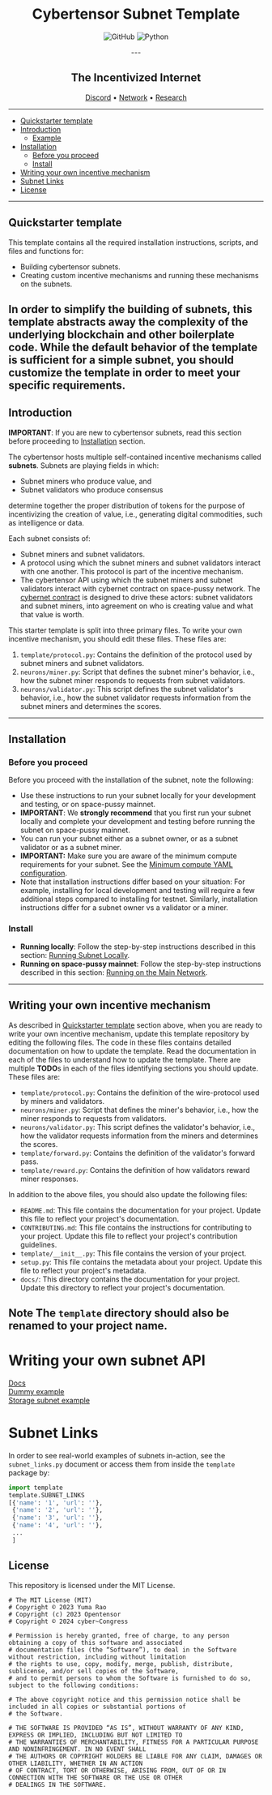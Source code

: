 <div align="center">

# **Cybertensor Subnet Template** <!-- omit in toc -->

<p>
  <img alt="GitHub" src="https://img.shields.io/github/license/cybercongress/cybertensor-subnet-template">
  <img alt="Python" src="https://img.shields.io/badge/python-3.9%20%7C%203.10%20%7C%203.11-blue">
</p>
---

## The Incentivized Internet <!-- omit in toc -->

[Discord](https://discord.gg/xxRfaUStnu) • [Network](https://cyb.ai/) • [Research](https://github.com/cybercongress/cyber/blob/master/computing-the-knowledge/computing-the-knowledge.md)
</div>

---

- [Quickstarter template](#quickstarter-template)
- [Introduction](#introduction)
    - [Example](#example)
- [Installation](#installation)
    - [Before you proceed](#before-you-proceed)
    - [Install](#install)
- [Writing your own incentive mechanism](#writing-your-own-incentive-mechanism)
- [Subnet Links](#subnet-links)
- [License](#license)

---

## Quickstarter template

This template contains all the required installation instructions, scripts, and files and functions for:

- Building cybertensor subnets.
- Creating custom incentive mechanisms and running these mechanisms on the subnets.

In order to simplify the building of subnets, this template abstracts away the complexity of the underlying blockchain
and other boilerplate code. While the default behavior of the template is sufficient for a simple subnet, you should
customize the template in order to meet your specific requirements.
---

## Introduction

**IMPORTANT**: If you are new to cybertensor subnets, read this section before proceeding
to [Installation](#installation) section.

The cybertensor hosts multiple self-contained incentive mechanisms called **subnets**. Subnets are playing fields in
which:

- Subnet miners who produce value, and
- Subnet validators who produce consensus

determine together the proper distribution of tokens for the purpose of incentivizing the creation of value, i.e.,
generating digital commodities, such as intelligence or data.

Each subnet consists of:

- Subnet miners and subnet validators.
- A protocol using which the subnet miners and subnet validators interact with one another. This protocol is part of the
  incentive mechanism.
- The cybertensor API using which the subnet miners and subnet validators interact with cybernet contract
  on space-pussy network. The [cybernet contract](https://github.com/cybercongress/cybernet/) is designed to drive
  these actors: subnet validators and subnet miners, into agreement on who is creating value and what that value is
  worth.

This starter template is split into three primary files. To write your own incentive mechanism, you should edit these
files. These files are:

1. `template/protocol.py`: Contains the definition of the protocol used by subnet miners and subnet validators.
2. `neurons/miner.py`: Script that defines the subnet miner's behavior, i.e., how the subnet miner responds to requests
   from subnet validators.
3. `neurons/validator.py`: This script defines the subnet validator's behavior, i.e., how the subnet validator requests
   information from the subnet miners and determines the scores.

[//]: # (### Example)

[//]: # ()

[//]: # (The Bittensor Subnet 1 for Text Prompting is built using this template.)

[//]: # (See [Bittensor Text-Prompting]&#40;https://github.com/opentensor/text-prompting&#41; for how to configure the files and how to)

[//]: # (add monitoring and telemetry and support multiple miner types. Also see this Subnet 1 in action)

[//]: # (on [Taostats]&#40;https://taostats.io/subnets/netuid-1/&#41; explorer.)

---

## Installation

### Before you proceed

Before you proceed with the installation of the subnet, note the following:

- Use these instructions to run your subnet locally for your development and testing, or on space-pussy mainnet.
- **IMPORTANT**: We **strongly recommend** that you first run your subnet locally and complete your development and
  testing before running the subnet on space-pussy mainnet.
- You can run your subnet either as a subnet owner, or as a subnet validator or as a subnet miner.
- **IMPORTANT:** Make sure you are aware of the minimum compute requirements for your subnet. See
  the [Minimum compute YAML configuration](./min_compute.yml).
- Note that installation instructions differ based on your situation: For example, installing for local development and
  testing will require a few additional steps compared to installing for testnet. Similarly, installation instructions
  differ for a subnet owner vs a validator or a miner.

### Install

- **Running locally**: Follow the step-by-step instructions described in this
  section: [Running Subnet Locally](./docs/running_on_staging.md).
- **Running on space-pussy mainnet**: Follow the step-by-step instructions described in this
  section: [Running on the Main Network](./docs/running_on_mainnet.md).

---

## Writing your own incentive mechanism

As described in [Quickstarter template](#quickstarter-template) section above, when you are ready to write your own
incentive mechanism, update this template repository by editing the following files. The code in these files contains
detailed documentation on how to update the template. Read the documentation in each of the files to understand how to
update the template. There are multiple **TODO**s in each of the files identifying sections you should update. These
files are:

- `template/protocol.py`: Contains the definition of the wire-protocol used by miners and validators.
- `neurons/miner.py`: Script that defines the miner's behavior, i.e., how the miner responds to requests from
  validators.
- `neurons/validator.py`: This script defines the validator's behavior, i.e., how the validator requests information
  from the miners and determines the scores.
- `template/forward.py`: Contains the definition of the validator's forward pass.
- `template/reward.py`: Contains the definition of how validators reward miner responses.

In addition to the above files, you should also update the following files:

- `README.md`: This file contains the documentation for your project. Update this file to reflect your project's
  documentation.
- `CONTRIBUTING.md`: This file contains the instructions for contributing to your project. Update this file to reflect
  your project's contribution guidelines.
- `template/__init__.py`: This file contains the version of your project.
- `setup.py`: This file contains the metadata about your project. Update this file to reflect your project's metadata.
- `docs/`: This directory contains the documentation for your project. Update this directory to reflect your project's
  documentation.

__Note__
The `template` directory should also be renamed to your project name.
---

# Writing your own subnet API
[Docs](docs/writing_api.md)  
[Dummy example](template/api/dummy.py)  
[Storage subnet example](template/api/subnet21.py)  

# Subnet Links

In order to see real-world examples of subnets in-action, see the `subnet_links.py` document or access them from inside 
the `template` package by:
```python
import template
template.SUBNET_LINKS
[{'name': '1', 'url': ''},
 {'name': '2', 'url': ''},
 {'name': '3', 'url': ''},
 {'name': '4', 'url': ''},
 ...
 ]
```

## License

This repository is licensed under the MIT License.

```text
# The MIT License (MIT)
# Copyright © 2023 Yuma Rao
# Copyright (c) 2023 Opentensor
# Copyright © 2024 cyber~Congress

# Permission is hereby granted, free of charge, to any person obtaining a copy of this software and associated
# documentation files (the “Software”), to deal in the Software without restriction, including without limitation
# the rights to use, copy, modify, merge, publish, distribute, sublicense, and/or sell copies of the Software,
# and to permit persons to whom the Software is furnished to do so, subject to the following conditions:

# The above copyright notice and this permission notice shall be included in all copies or substantial portions of
# the Software.

# THE SOFTWARE IS PROVIDED “AS IS”, WITHOUT WARRANTY OF ANY KIND, EXPRESS OR IMPLIED, INCLUDING BUT NOT LIMITED TO
# THE WARRANTIES OF MERCHANTABILITY, FITNESS FOR A PARTICULAR PURPOSE AND NONINFRINGEMENT. IN NO EVENT SHALL
# THE AUTHORS OR COPYRIGHT HOLDERS BE LIABLE FOR ANY CLAIM, DAMAGES OR OTHER LIABILITY, WHETHER IN AN ACTION
# OF CONTRACT, TORT OR OTHERWISE, ARISING FROM, OUT OF OR IN CONNECTION WITH THE SOFTWARE OR THE USE OR OTHER
# DEALINGS IN THE SOFTWARE.
```
